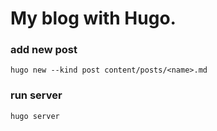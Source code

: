 # My blog with Hugo.

### add new post
`hugo new --kind post content/posts/<name>.md`

### run server
`hugo server`